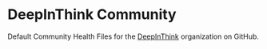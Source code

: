# DeepInThink Community
Default Community Health Files for the [DeepInThink](https://github.com/deepinthink) organization on GitHub.
